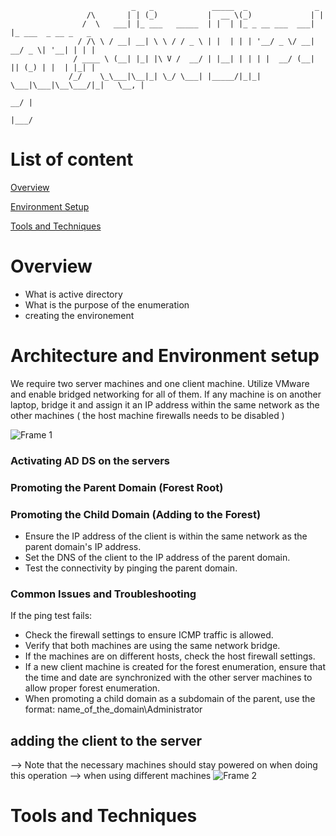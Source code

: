 
                               _   _             _____  _               _                    
                     /\       | | (_)           |  __ \(_)             | |                   
                    /  \   ___| |_ ___   _____  | |  | |_ _ __ ___  ___| |_ ___  _ __ _   _  
                   / /\ \ / __| __| \ \ / / _ \ | |  | | | '__/ _ \/ __| __/ _ \| '__| | | | 
                  / ____ \ (__| |_| |\ V /  __/ | |__| | | | |  __/ (__| || (_) | |  | |_| | 
                 /_/    \_\___|\__|_| \_/ \___| |_____/|_|_|  \___|\___|\__\___/|_|   \__, | 
                                                                                       __/ | 
                                                                                      |___/  
                     




# List of content 

[Overview](#overview)

[Environment Setup](#architecture-and-environment-setup)

[Tools and Techniques](#tools-and-techniques)

# Overview   

 * What is active directory
 * What is the purpose of the enumeration
 * creating the environement 

# Architecture and Environment setup

We require two server machines and one client machine. Utilize VMware and enable bridged networking for all of them. If any machine is on another laptop, bridge it and assign it an IP address within the same network as the other machines ( the host machine firewalls needs to be disabled )

![Frame 1](https://github.com/Nirsen/Active-Directory-Enumeration/assets/88287290/c65ec16a-3316-40a6-b054-d1f739e73f6b)


### Activating AD DS  on the servers 
### Promoting the Parent Domain (Forest Root)
### Promoting the Child Domain (Adding to the Forest)
  *  Ensure the IP address of the client is within the same network as the parent domain's IP address.
  * Set the DNS of the client to the IP address of the parent domain.
  * Test the connectivity by pinging the parent domain.

### Common Issues and Troubleshooting
If the ping test fails:
  * Check the firewall settings to ensure ICMP traffic is allowed.
  * Verify that both machines are using the same network bridge.
  * If the machines are on different hosts, check the host firewall settings.
  * If a new client machine is created for the forest enumeration, ensure that the time and date are synchronized with the other server machines to allow proper forest enumeration.
  * When promoting a child domain as a subdomain of the parent, use the format: name_of_the_domain\Administrator

    
## adding the client to the server 



--> Note that the necessary  machines  should stay powered on when doing this operation
--> when using different machines 
![Frame 2](https://github.com/Nirsen/Active-Directory-Enumeration/assets/88287290/5224a4fd-3bdb-40fc-bc90-3da77cb1d447)

   
# Tools and Techniques  





